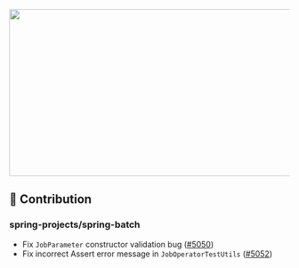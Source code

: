 <div>
  <a href="https://www.gitanimals.org/en_US?utm_medium=image&utm_source=KMGeon&utm_content=farm">
<img
  src="https://render.gitanimals.org/farms/KMGeon"
  width="600"
  height="300"
/>
</a>
<div>
  <div>
    <a href="https://hhpluscertificateofcompletion.oopy.io/">
  <!-- <img src="https://static.spartacodingclub.kr/hanghae99/plus/completion/badge_red.svg" /> -->
</a>
  </div>

  <h2>📮 Contribution</h2>
  <h3>spring-projects/spring-batch</h3>
  <ul>
    <li>Fix <code>JobParameter</code> constructor validation bug (<a href="https://github.com/spring-projects/spring-batch/pull/5050">#5050</a>)</li>
    <li>Fix incorrect Assert error message in <code>JobOperatorTestUtils</code> (<a href="https://github.com/spring-projects/spring-batch/pull/5052">#5052</a>)</li>
  </ul>
</div>
</div>
